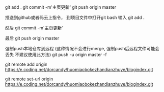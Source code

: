 git add . 
git commit -m'主页更新'
git push origin master





推送到github或者码云上指令，
到项目文件中打开git bash 输入
git add . 

然后
git commit -m'主页更新'

最后
git push origin master

强制push本地仓库到远程 (这种情况不会进行merge, 强制push后远程文件可能会丢失 不建议使用此方法)
git push -u origin master -f



git remote add origin https://e.coding.net/dorcandy/huomiaobokezhandianzhuye/blogindex.git

git remote set-url origin https://e.coding.net/dorcandy/huomiaobokezhandianzhuye/blogindex.git

